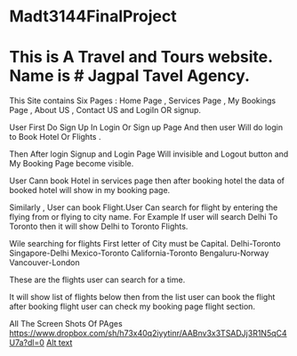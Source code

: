 # Madt3144FinalProject
 # This is A Travel and  Tours website. Name is # Jagpal Tavel Agency.

 This Site contains Six Pages : Home Page , Services Page , My Bookings Page , About US , Contact US  and LogiIn OR signup.

User First Do Sign Up In Login Or Sign up Page  And then user  Will do login to Book Hotel Or Flights .

Then After login Signup and Login  Page Will invisible and  Logout button  and My Booking Page become visible.

User Cann book Hotel in services page then after booking hotel the data of booked hotel will show in  my booking page.

Similarly , User can book Flight.User Can search for flight by entering the flying from or flying to city name. For Example If user will search Delhi To Toronto then it will show Delhi to Toronto Flights.

Wile searching for flights First letter of City must be Capital.
Delhi-Toronto
Singapore-Delhi
Mexico-Toronto
California-Toronto
Bengaluru-Norway
Vancouver-London

These are the flights user can search for a time.

It will show list of flights  below then from the list user can book the flight after booking flight user can check my booking page flight section.

All The  Screen Shots Of PAges 
https://www.dropbox.com/sh/h73x40q2iyytinr/AABnv3x3TSADJj3R1N5qC4U7a?dl=0
[Alt text](https://www.dropbox.com/s/7za1b2z3ild8ski/Adding%20%20Details%20For%20Sign%20Up.png?dl=0 "Optional title")
